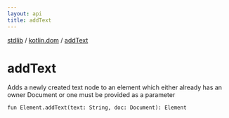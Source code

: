```yaml
---
layout: api
title: addText
---
```

[stdlib](../index.html) / [kotlin.dom](index.html) / [addText](addText.html)

# addText
Adds a newly created text node to an element which either already has an owner Document or one must be provided as a parameter
```
fun Element.addText(text: String, doc: Document): Element
```
